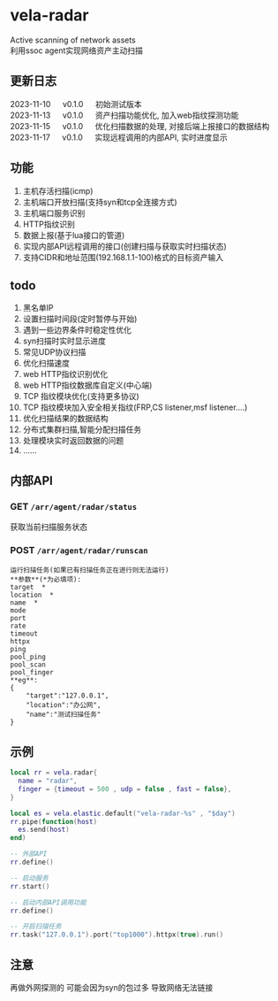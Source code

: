 # vela-radar
Active scanning of network assets  
利用ssoc agent实现网络资产主动扫描  


## 更新日志
2023-11-10 &emsp; v0.1.0 &emsp; 初始测试版本  
2023-11-13 &emsp; v0.1.0 &emsp; 资产扫描功能优化, 加入web指纹探测功能  
2023-11-15 &emsp; v0.1.0 &emsp; 优化扫描数据的处理, 对接后端上报接口的数据结构  
2023-11-17 &emsp; v0.1.0 &emsp; 实现远程调用的内部API, 实时进度显示  


## 功能
1. 主机存活扫描(icmp)
2. 主机端口开放扫描(支持syn和tcp全连接方式)
3. 主机端口服务识别
4. HTTP指纹识别
5. 数据上报(基于lua接口的管道)
6. 实现内部API远程调用的接口(创建扫描与获取实时扫描状态)
7. 支持CIDR和地址范围(192.168.1.1-100)格式的目标资产输入

## todo
1. 黑名单IP
2. 设置扫描时间段(定时暂停与开始)
3. 遇到一些边界条件时稳定性优化
4. syn扫描时实时显示进度 
5. 常见UDP协议扫描
6. 优化扫描速度
7. web HTTP指纹识别优化
8. web HTTP指纹数据库自定义(中心端)
9. TCP 指纹模块优化(支持更多协议)
10. TCP 指纹模块加入安全相关指纹(FRP,CS listener,msf listener....)
11. 优化扫描结果的数据结构
12. 分布式集群扫描,智能分配扫描任务
13. 处理模块实时返回数据的问题  
14. ……  

## 内部API
### **GET** `/arr/agent/radar/status`  
获取当前扫描服务状态   
### **POST** `/arr/agent/radar/runscan`  
    运行扫描任务(如果已有扫描任务正在进行则无法运行)  
    **参数**(*为必填项):  
    target  *
    location  *
    name  *
    mode  
    port  
    rate  
    timeout  
    httpx  
    ping  
    pool_ping  
    pool_scan  
    pool_finger  
    **eg**:  
    {
        "target":"127.0.0.1",
        "location":"办公网",
        "name":"测试扫描任务"
    }




## 示例
```lua
local rr = vela.radar{
  name = "radar",
  finger = {timeout = 500 , udp = false , fast = false},
}

local es = vela.elastic.default("vela-radar-%s" , "$day")
rr.pipe(function(host)
  es.send(host)
end)

-- 外部API
rr.define()

-- 启动服务
rr.start()

-- 启动内部API调用功能
rr.define()

-- 开启扫描任务
rr.task("127.0.0.1").port("top1000").httpx(true).run()
```

## 注意
再做外网探测的 可能会因为syn的包过多 导致网络无法链接